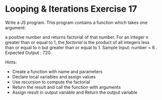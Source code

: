 # Looping & Iterations Exercise 17

Write a JS program. This program contains a function which takes one argument: 

a positive number and returns factorial of that number.
 For an integer n greater than or equal to 1, the _factorial_ is the product of all integers less than or equal to n
  but greater than or equal to 1. Sample Input: number = 6 . Expected Output : 720.

Hints:

- Create a function with name and parameters
- Declare local variables and assign values
- Use recursion to compute the factorial
- Return the result and call the function with arguments
- Assign result in output variable and Return the output variable
